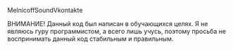 MelnicoffSoundVkontakte

ВНИМАНИЕ! 
Данный код был написан в обучающихся целях. Я не являюсь гуру программистом, а всего лишь учусь, поэтому просьба не воспринимать
данный код стабильным и правильным. 
